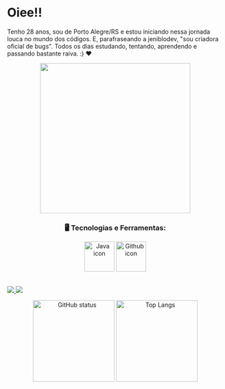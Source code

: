 <div dsplay="inline-block">
 <h1 align="left">Oiee!!</h1>
</div>

Tenho 28 anos, sou de Porto Alegre/RS e estou iniciando nessa jornada louca no mundo dos códigos. E, parafraseando a jeniblodev, "sou criadora oficial de bugs". Todos os dias estudando, tentando, aprendendo e passando bastante raiva.  :) ❤

<p align="center">
  <img src="https://media.tenor.com/JJ_is357rXYAAAAd/spike-monkey-typing.gif" width="350">
</p>

<h3 align="center">
 🖥️ Tecnologias e Ferramentas: 
</h3>
 
<p align="center">
  <img height="70em" src="https://cdn.jsdelivr.net/gh/devicons/devicon/icons/java/java-original.svg" alt="Java icon"/>
  <img height="70em" src="https://cdn.jsdelivr.net/gh/devicons/devicon/icons/github/github-original.svg" alt="Github icon"/>
</p>
<br>

<a href="https://www.linkedin.com/in/nadinelemosa" alt="Linkedin" target="_blank">
  <img src="	https://img.shields.io/badge/LinkedIn-0077B5?style=for-the-badge&logo=linkedin&logoColor=white&link=https://www.linkedin.com/in/nadinelemosa">
</a>
<a href="https://www.instagram.com/nadinelemos" alt="Instagram" target="_blank">
  <img src="https://img.shields.io/badge/-Instagram-DF0174?style=for-the-badge&labelColor=DF0174&logo=instagram&logoColor=white&link=https://www.instagram.com/nadinelemos">
</a>

<p align="center">
  <img height="190em" src="https://github-readme-stats.vercel.app/api?username=nadinelemosa&show_icons=true&theme=neon&custom_title=My+GitHub+status&text_bold=false" alt="GitHub status" />
  <img height="190em" src="https://github-readme-stats.vercel.app/api/top-langs/?username=nadinelemosa&layout=compact&theme=neon&langs_count=8&custom_title=Most+used+languages" alt="Top Langs" />
</p>
